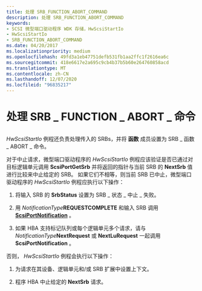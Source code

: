 ```yaml
---
title: 处理 SRB_FUNCTION_ABORT_COMMAND
description: 处理 SRB_FUNCTION_ABORT_COMMAND
keywords:
- SCSI 微型端口驱动程序 WDK 存储，HwScsiStartIo
- HwScsiStartIo
- SRB_FUNCTION_ABORT_COMMAND
ms.date: 04/20/2017
ms.localizationpriority: medium
ms.openlocfilehash: 49fd3a1eb47751defb531fb1aa2ffc1f2616ea6c
ms.sourcegitcommit: 418e6617e2a695c9cb4b37b5b60e264760858acd
ms.translationtype: MT
ms.contentlocale: zh-CN
ms.lasthandoff: 12/07/2020
ms.locfileid: "96835217"
---
```

# <a name="handling-srb_function_abort_command"></a>处理 SRB \_ FUNCTION \_ ABORT \_ 命令


## <span id="ddk_handling_srb_function_abort_command_kg"></span><span id="DDK_HANDLING_SRB_FUNCTION_ABORT_COMMAND_KG"></span>


*HwScsiStartIo* 例程还负责处理传入的 SRBs，并将 **函数** 成员设置为 SRB \_ 函数 \_ ABORT \_ 命令。

对于中止请求，微型端口驱动程序的 *HwScsiStartIo* 例程应该验证是否已通过对目标逻辑单元调用 **ScsiPortGetSrb** 并将返回的指针与当前 SRB 的 **NextSrb** 值进行比较来中止给定的 SRB。 如果它们不相等，则当前 SRB 已中止，微型端口驱动程序的 *HwScsiStartIo* 例程应执行以下操作：

1.  将输入 SRB 的 **SrbStatus** 设置为 SRB \_ 状态 \_ 中止 \_ 失败。

2.  用 _NotificationType_**REQUESTCOMPLETE** 和输入 SRB 调用 [**ScsiPortNotification**](/windows-hardware/drivers/ddi/srb/nf-srb-scsiportnotification) 。

3.  如果 HBA 支持标记队列或每个逻辑单元多个请求，请与 _NotificationType_**NextRequest** 或 **NextLuRequest** 一起调用 **ScsiPortNotification** 。

否则， *HwScsiStartIo* 例程会执行以下操作：

1.  为请求在其设备、逻辑单元和/或 SRB 扩展中设置上下文。

2.  程序 HBA 中止给定的 **NextSrb** 请求。

 

